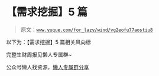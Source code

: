 # 【需求挖掘】5 篇

> 原文：[`www.yuque.com/for_lazy/wind/vg2eofu77aostiu8`](https://www.yuque.com/for_lazy/wind/vg2eofu77aostiu8)

以下为：【需求挖掘】5 篇相关风向标

完整生财周报见懒人专属群~

公众号懒人找资源，[懒人专属群分享](https://lazybook.fun/#/blog/group)